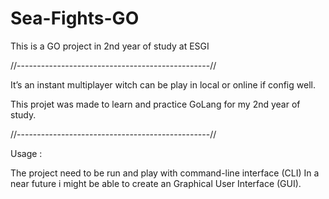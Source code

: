 # Sea-Fights-GO
This is a GO project in 2nd year of study at ESGI

//------------------------------------------------//

It’s an instant multiplayer witch can be play in local or online if config well. 

This projet was made to learn and practice GoLang for my 2nd year of study.

//------------------------------------------------//

Usage :

The project need to be run and play with command-line interface (CLI) 
In a near future i might be able to create an Graphical User Interface (GUI).
